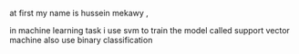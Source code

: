 at first my name is hussein mekawy ,

in machine learning task i use svm to train the model called support vector machine 
also use binary classification 